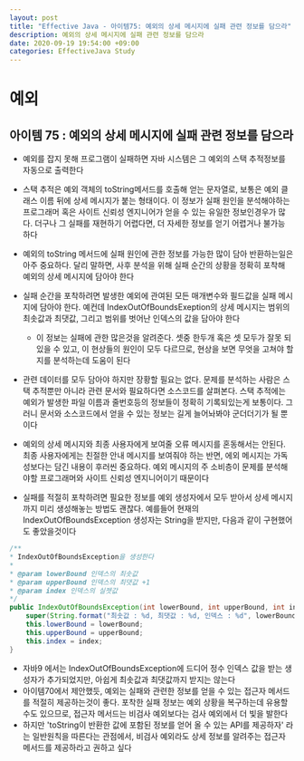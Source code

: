 ```yaml
---
layout: post
title: "Effective Java - 아이템75: 예외의 상세 메시지에 실패 관련 정보를 담으라"
description: 예외의 상세 메시지에 실패 관련 정보를 담으라
date: 2020-09-19 19:54:00 +09:00
categories: EffectiveJava Study
---
```



# 예외

## 아이템 75 : 예외의 상세 메시지에 실패 관련 정보를 담으라

- 예외를 잡지 못해 프로그램이 실패하면 자바 시스템은 그 예외의 스택 추적정보를 자동으로 출력한다
- 스택 추적은 예외 객체의 toString메서드를 호출해 얻는 문자열로, 보통은 예외 클래스 이름 뒤에 상세 메시지가 붙는 형태이다. 이 정보가 실패 원인을 분석해야하는 프로그래머 혹은 사이트 신뢰성 엔지니어가 얻을 수 있는 유일한 정보인경우가 많다. 더구나 그 실패를 재현하기 어렵다면, 더 자세한 정보를 얻기 어렵거나 불가능 하다
- 예외의 toString 메서드에 실패 원인에 관한 정보를 가능한 많이 담아 반환하는일은 아주 중요하다. 달리 말하면, 사후 분석을 위해 실패 순간의 상황을 정확히 포착해 예외의 상세 메시지에 담아야 한다
- 실패 순간을 포착하려면 발생한 예외에 관여된 모든 매개변수와 필드값을 실패 메시지에 담아야 한다. 예컨데 IndexOutOfBoundsExeption의 상세 메시지는 범위의 최솟값과 최댓값, 그리고 범위를 벗어난 인덱스의 값을 담아야 한다
    * 이 정보는 실패에 관한 많은것을 알려준다. 셋중 한두개 혹은 셋 모두가 잘못 되있을 수 있고, 이 현상들의 원인이 모두 다르므로, 현상을 보면 무엇을 고쳐야 할지를 분석하는데 도움이 된다

- 관련 데이터를 모두 담아야 하지만 장황할 필요는 없다. 문제를 분석하는 사람은 스택 추적뿐만 아니라 관련 문서와 필요하다면 소스코드를 살펴본다. 스택 추적에는 예외가 발생한 파일 이름과 줄번호등의 정보들이 정확히 기록되있는게 보통이다. 그러니 문서와 소스코드에서 얻을 수 있는 정보는 길게 늘어놔봐야 군더더기가 될 뿐이다
- 예외의 상세 메시지와 최종 사용자에게 보여줄 오류 메시지를 혼동해서는 안된다. 최종 사용자에게는 친절한 안내 메시지를 보여줘야 하는 반면, 에외 메시지는 가독성보다는 담긴 내용이 후러씬 중요하다. 예외 메시지의 주 소비층이 문제를 분석해야할 프로그래머와 사이트 신뢰성 엔지니어이기 때문이다
- 실패를 적절히 포착하려면 필요한 정보를 예외 생성자에서 모두 받아서 상세 메시지까지 미리 생성해놓는 방법도 괜찮다. 예를들어 현재의 IndexOutOfBoundsException 생성자는 String을 받지만, 다음과 같이 구현했어도 좋았을것이다

```java
/**
* IndexOutOfBoundsException을 생성한다
*
* @param lowerBound 인덱스의 최솟값
* @param upperBound 인덱스의 최댓값 +1
* @param index 인덱스의 실젯값
*/
public IndexOutOfBoundsException(int lowerBound, int upperBound, int index) {
    super(String.format("최솟값 : %d, 최댓값 : %d, 인덱스 : %d", lowerBound, upperBound, index));
    this.lowerBound = lowerBound;
    this.upperBound = upperBound;
    this.index = index;
}
```

- 자바9 에서는 IndexOutOfBoundsException에 드디어 정수 인덱스 값을 받는 생성자가 추가되었지만, 아쉽게 최솟값과 최댓값까지 받지는 않는다
- 아이템70에서 제안했듯, 예외는 실패와 관련한 정보를 얻을 수 있는 접근자 메서드를 적절히 제공하는것이 좋다. 포착한 실패 정보는 예외 상황을 복구하는데 유용할 수도 있으므로, 접근자 메서드는 비검사 예외보다는 검사 예외에서 더 빛을 발한다
- 하지만 'toString이 반환한 값에 포함된 정보를 얻어 올 수 있는 API를 제공하자' 라는 일반원칙을 따른다는 관점에서, 비검사 예외라도 상세 정보를 알려주는 접근자 메서드를 제공하라고 권하고 싶다